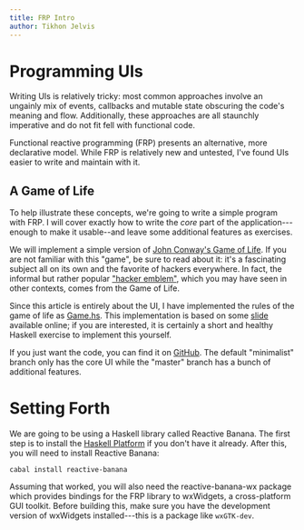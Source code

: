 ```yaml
---
title: FRP Intro
author: Tikhon Jelvis
---
```


<div class="content">

# Programming UIs

Writing UIs is relatively tricky: most common approaches involve an ungainly mix of events, callbacks and mutable state obscuring the code's meaning and flow. Additionally, these approaches are all staunchly imperative and do not fit fell with functional code.

Functional reactive programming (FRP) presents an alternative, more declarative model. While FRP is relatively new and untested, I've found UIs easier to write and maintain with it.
 
## A Game of Life

To help illustrate these concepts, we're going to write a simple program with FRP. I will cover exactly how to write the *core* part of the application---enough to make it usable--and leave some additional features as exercises. 

We will implement a simple version of [John Conway's Game of Life](http://en.wikipedia.org/wiki/Conway%27s_Game_of_Life). If you are not familiar with this "game", be sure to read about it: it's a fascinating subject all on its own and the favorite of hackers everywhere. In fact, the informal but rather popular ["hacker emblem"](http://www.catb.org/hacker-emblem/), which you may have seen in other contexts, comes from the Game of Life.

Since this article is entirely about the UI, I have implemented the rules of the game of life as [Game.hs](Game.hs). This implementation is based on some [slide](http://illustratedhaskell.org/index.php/2011/09/24/conways-game-of-life-with-repa/) available online; if you are interested, it is certainly a short and healthy Haskell exercise to implement this yourself.

If you just want the code, you can find it on [GitHub](https://github.com/TikhonJelvis/Reactive-Life). The default "minimalist" branch only has the core UI while the "master" branch has a bunch of additional features.

</div>

<div class="content">

# Setting Forth

<!-- Maybe switch everything to wxWidgets 2.9? That sounds like a good idea... -->

We are going to be using a Haskell library called Reactive Banana. The first step is to install the [Haskell Platform](http://www.haskell.org/platform/) if you don't have it already. After this, you will need to install Reactive Banana:

    cabal install reactive-banana
    
Assuming that worked, you will also need the reactive-banana-wx package which provides bindings for the FRP library to wxWidgets, a cross-platform GUI toolkit. Before building this, make sure you have the development version of wxWidgets installed---this is a package like `wxGTK-dev`.
